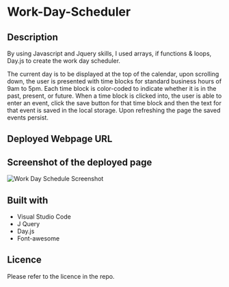 # Work-Day-Scheduler

## Description

By using Javascript and Jquery skills, I used arrays, if functions & loops, Day.js to create the work day scheduler.

The current day is to be displayed at the top of the calendar, upon scrolling down, the user is presented with time blocks for standard business hours of 9am to 5pm. Each time block is color-coded to indicate whether it is in the past, present, or future.
When a time block is clicked into, the user is able to enter an event, click the save button for that time block and then the text for that event is saved in the local storage. Upon refreshing the page the saved events persist.


## Deployed Webpage URL




## Screenshot of the deployed page

![Work Day Schedule Screenshot](https://github.com/KalidNadere/05-Work-Day-Scheduler/assets/131591052/3589d512-998d-4a49-be74-a16ed1be5107)

## Built with
- Visual Studio Code
- J Query
- Day.js
- Font-awesome


## Licence

Please refer to the licence in the repo.
